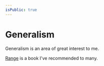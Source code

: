 ```yaml
---
isPublic: true
---
```


# Generalism

Generalism is an area of great interest to me.

[Range](https://ig.ft.com/sites/business-book-award/books/2019/shortlist/range-by-david-epstein/) is a book I've recommended to many.
